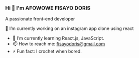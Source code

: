 ### Hi 👋 I'm AFOWOWE FISAYO DORIS
A passionate front-end developer

🔭 I’m currently working on an instagram app clone using react
- 🌱 I’m currently learning React.js, JavaScript.
- 📫 How to reach me: fisayodoris@gmail.com
- ⚡ Fun fact: I crochet when bored.

<!--
**fee-sah-yor/fee-sah-yor** is a ✨ _special_ ✨ repository because its `README.md` (this file) appears on your GitHub profile.

Here are some ideas to get you started:

- 
- 🌱 I’m currently learning react.js.
- 👯 I’m looking to collaborate on ...
- 💬 Ask me about ...
- 📫 How to reach me: fisayodoris@gmail.com
- ⚡ Fun fact:I crochet when i'm bored.
-->
